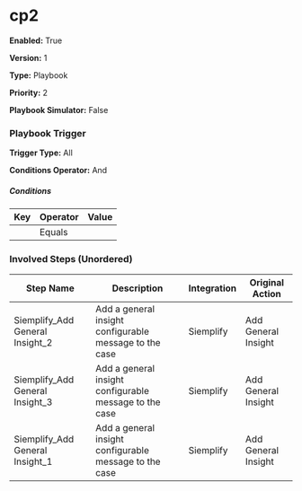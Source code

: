 # cp2




**Enabled:** True

**Version:** 1

**Type:** Playbook

**Priority:** 2

**Playbook Simulator:** False


### Playbook Trigger
**Trigger Type:** All

**Conditions Operator:** And

##### Conditions
|Key|Operator|Value|
|---|--------|-----|
||Equals||


### Involved Steps (Unordered)
|Step Name|Description|Integration|Original Action|
|---------|-----------|-----------|---------------|
|Siemplify_Add General Insight_2|Add a general insight configurable message to the case|Siemplify|Add General Insight|
|Siemplify_Add General Insight_3|Add a general insight configurable message to the case|Siemplify|Add General Insight|
|Siemplify_Add General Insight_1|Add a general insight configurable message to the case|Siemplify|Add General Insight|

